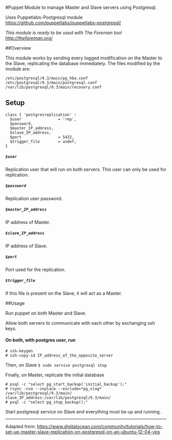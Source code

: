 #Puppet Module to manage Master and Slave servers using Postgresql.

Uses Puppetlabs-Postgresql module https://github.com/puppetlabs/puppetlabs-postgresql/

*This module is ready to be used with The Foreman tool http://theforeman.org/*

##Overview

This module works by sending every logged modification on the Master to the Slave, replicating the database immediately. The files modified by the module are:

```
/etc/postgresql/9.3/main/pg_hba.conf
/etc/postgresql/9.3/main/postgresql.conf
/var/lib/postgresql/9.3/main/recovery.conf
```

## Setup

```
class { 'postgresreplication' :
  $user                = 'rep',
  $password,
  $master_IP_address,
  $slave_IP_address,
  $port                = 5432,
  $trigger_file        = undef,
}
```
##### `$user`
Replication user that will run on both servers. This user can only be used for replication.
##### `$password`
Replication user password.
##### `$master_IP_address`
IP address of Master.
##### `$slave_IP_address`
IP address of Slave. 
##### `$port`
Port used for the replication.
##### `$trigger_file`
If this file is present on the Slave, it will act as a Master.



##Usage

Run puppet on both Master and Slave.

Allow both servers to communicate with each other by exchanging ssh keys. 

#### On both, with postgres user, run

```
# ssh-keygen
# ssh-copy-id IP_address_of_the_opposite_server
```

Then, on Slave
```$ sudo service postgresql stop```

Finally, on Master, replicate the initial database
```
# psql -c "select pg_start_backup('initial_backup');"
# rsync -cva --inplace --exclude=*pg_xlog* /var/lib/postgresql/9.3/main/ slave_IP_address:/var/lib/postgresql/9.3/main/
# psql -c "select pg_stop_backup();"
```

Start postgresql service on Slave and everything must be up and running. 

------
Adapted from: https://www.digitalocean.com/community/tutorials/how-to-set-up-master-slave-replication-on-postgresql-on-an-ubuntu-12-04-vps
